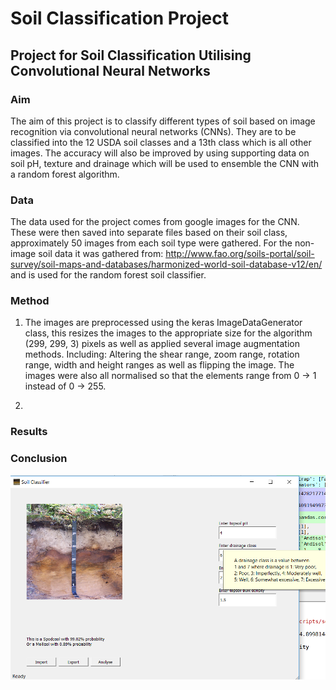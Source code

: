 # Soil Classification Project

## Project for Soil Classification Utilising Convolutional Neural Networks

### Aim
The aim of this project is to classify different types of soil based on image recognition via convolutional neural networks (CNNs). They are to be classified into the 12 USDA soil classes and a 13th class which is all other images. The accuracy will also be improved by using supporting data on soil pH, texture and drainage which will be used to ensemble the CNN with a random forest algorithm.

### Data
The data used for the project comes from google images for the CNN. These were then saved into separate files based on their soil class, approximately 50 images from each soil type were gathered. For the non-image soil data it was gathered from: http://www.fao.org/soils-portal/soil-survey/soil-maps-and-databases/harmonized-world-soil-database-v12/en/ and is used for the random forest soil classifier.

### Method
 1. The images are preprocessed using the keras ImageDataGenerator class, this resizes the images to the appropriate size for the algorithm (299, 299, 3) pixels as well as applied several image augmentation methods. Including: Altering the shear range, zoom range, rotation range, width and height ranges as well as flipping the image. The images were also all normalised so that the elements range from 0 -> 1 instead of 0 -> 255.

 2. 
### Results

### Conclusion




![Soil GUI](image.png)
